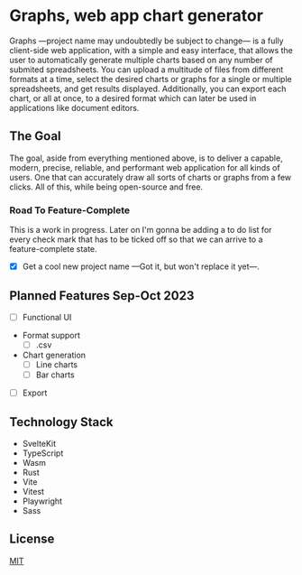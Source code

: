 # Graphs, web app chart generator

Graphs —project name may undoubtedly be subject to change— is a fully client-side web application, with a simple and easy interface, that allows the user to automatically generate multiple charts based on any number of submited spreadsheets. You can upload a multitude of files from different formats at a time, select the desired charts or graphs for a single or multiple spreadsheets, and get results displayed. Additionally, you can export each chart, or all at once, to a desired format which can later be used in applications like document editors.

## The Goal

The goal, aside from everything mentioned above, is to deliver a capable, modern, precise, reliable, and performant web application for all kinds of users. One that can accurately draw all sorts of charts or graphs from a few clicks. All of this, while being open-source and free.

### Road To Feature-Complete

This is a work in progress. Later on I'm gonna be adding a to do list for every check mark that has to be ticked off so that we can arrive to a feature-complete state.

- [x] Get a cool new project name —Got it, but won't replace it yet—.

## Planned Features Sep-Oct 2023

- [ ] Functional UI
- Format support
  - [ ] .csv
- Chart generation
  - [ ] Line charts
  - [ ] Bar charts
- [ ] Export

## Technology Stack

- SvelteKit
- TypeScript
- Wasm
- Rust
- Vite
- Vitest
- Playwright
- Sass

## License

[MIT](LICENSE)
